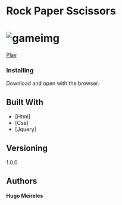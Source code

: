 
# Rock Paper Sscissors

# ![gameimg](https://upload.wikimedia.org/wikipedia/commons/thumb/6/67/Rock-paper-scissors.svg/300px-Rock-paper-scissors.svg.png)

<a href="https://hmhugomeireles.github.io/rock-paper-scissors/">Play</a>

### Installing

Download and open with the browser.

## Built With

* [Html]
* [Css]
* [Jquery]


## Versioning

1.0.0

## Authors

**Hugo Meireles**

